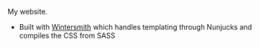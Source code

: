 My website.

- Built with [Wintersmith][wintersmith] which handles templating through Nunjucks and compiles the CSS from SASS


[wintersmith]: http://wintersmith.io/
